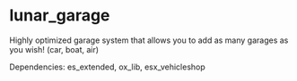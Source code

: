 # lunar_garage
Highly optimized garage system that allows you to add as many garages as you wish! (car, boat, air)

Dependencies: es_extended, ox_lib, esx_vehicleshop
